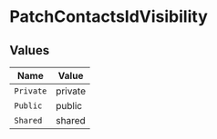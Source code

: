 # PatchContactsIdVisibility


## Values

| Name      | Value     |
| --------- | --------- |
| `Private` | private   |
| `Public`  | public    |
| `Shared`  | shared    |